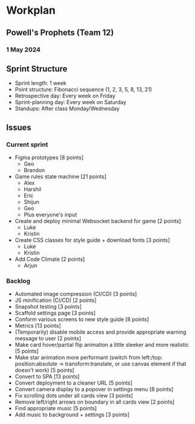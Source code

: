 # Workplan
## Powell's Prophets (Team 12)
### 1 May 2024

## Sprint Structure
- Sprint length: 1 week
- Point structure: Fibonacci sequence (1, 2, 3, 5, 8, 13, 21)
- Retrospective day: Every week on Friday
- Sprint-planning day: Every week on Saturday
- Standups: After class Monday/Wednesday

## Issues
### Current sprint
- Figma prototypes [8 points]
  - Geo
  - Brandon
- Game rules state machine [21 points]
  - Alex
  - Harshil
  - Eric
  - Shijun
  - Geo
  - Plus everyone's input
- Create and deploy minimal Websocket backend for game [2 points]
  - Luke
  - Kristin
- Create CSS classes for style guide + download fonts [3 points]
  - Luke
  - Kristin
- Add Code Climate [2 points]
  - Arjun

### Backlog
- Automated image compression (CI/CD) [3 points]
- JS minification (CI/CD) [2 points]
- Snapshot testing [3 points]
- Scaffold settings page [3 points]
- Conform various screens to new style guide [8 points] 
- Metrics [13 points]
- (Temporarily) disable mobile access and provide appropriate warning message to user [2 points]
- Make card hover/partial flip animation a little sleeker and more realistic [5 points]
- Make star animation more performant (switch from left:/top: position:absolute -> transform:translate, or use canvas element if that doesn't work) [5 points]
- Convert to SPA [13 points]
- Convert deployment to a cleaner URL [5 points]
- Convert camera display to a popover in settings menu [8 points]
- Fix scrolling dots under all cards view [3 points]
- Remove left/right arrows on boundary in all cards view [2 points]
- Find appropriate music [5 points]
- Add music to background + settings [3 points]
